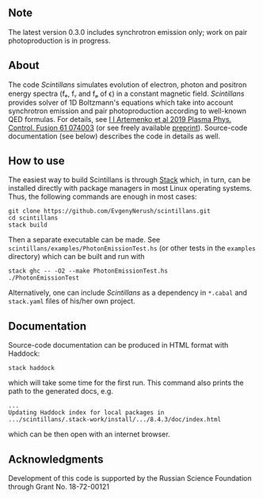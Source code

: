 ## Note

The latest version 0.3.0 includes synchrotron emission only; work on pair photoproduction is in
progress.

## About

The code _Scintillans_ simulates evolution of electron, photon and positron energy spectra (fₑ, fᵧ
and fₚ of ϵ) in a constant magnetic field. _Scintillans_ provides solver of 1D Boltzmann's
equations which take into account synchrotron emission and pair photoproduction according to
well-known QED formulas.  For details, see [I I Artemenko et al 2019 Plasma Phys. Control. Fusion
61 074003](https://doi.org/10.1088/1361-6587/ab1712) (or see freely available
[preprint](https://www.researchgate.net/publication/332283915_Global_constant_field_approximation_for_radiation_reaction_in_collision_of_high-intensity_laser_pulse_with_electron_beam)).
Source-code documentation (see below) describes the code in details as well.

## How to use

The easiest way to build Scintillans is through
[Stack](https://docs.haskellstack.org/en/stable/README/) which, in turn, can be installed directly
with package managers in most Linux operating systems. Thus, the following commands are enough in
most cases:

    git clone https://github.com/EvgenyNerush/scintillans.git
    cd scintillans
    stack build

Then a separate executable can be made. See `scintillans/examples/PhotonEmissionTest.hs` (or other
tests in the `examples` directory) which can be built and run with

	stack ghc -- -O2 --make PhotonEmissionTest.hs
    ./PhotonEmissionTest

Alternatively, one can include _Scintillans_ as a dependency in `*.cabal` and `stack.yaml` files of
his/her own project.

## Documentation

Source-code documentation can be produced in HTML format with Haddock:

    stack haddock

which will take some time for the first run. This command also prints the path to the generated
docs, e.g.

    ...
    Updating Haddock index for local packages in
    .../scintillans/.stack-work/install/.../8.4.3/doc/index.html

which can be then open with an internet browser.

## Acknowledgments

Development of this code is supported by the Russian Science Foundation through Grant No.
18-72-00121
